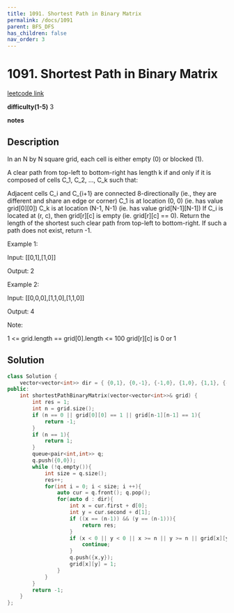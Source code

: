 ```yaml
---
title: 1091. Shortest Path in Binary Matrix
permalink: /docs/1091
parent: BFS_DFS
has_children: false
nav_order: 3
---
```

# 1091. Shortest Path in Binary Matrix

[leetcode link](https://leetcode.com/problems/shortest-path-in-binary-matrix/)

**difficulty(1-5)**
3

**notes**   


## Description

In an N by N square grid, each cell is either empty (0) or blocked (1).

A clear path from top-left to bottom-right has length k if and only if it is composed of cells C_1, C_2, ..., C_k such that:

Adjacent cells C_i and C_{i+1} are connected 8-directionally (ie., they are different and share an edge or corner)
C_1 is at location (0, 0) (ie. has value grid[0][0])
C_k is at location (N-1, N-1) (ie. has value grid[N-1][N-1])
If C_i is located at (r, c), then grid[r][c] is empty (ie. grid[r][c] == 0).
Return the length of the shortest such clear path from top-left to bottom-right.  If such a path does not exist, return -1.

 

Example 1:

Input: [[0,1],[1,0]]


Output: 2

Example 2:

Input: [[0,0,0],[1,1,0],[1,1,0]]


Output: 4

 

Note:

1 <= grid.length == grid[0].length <= 100
grid[r][c] is 0 or 1

## Solution

```c++
class Solution {
    vector<vector<int>> dir = { {0,1}, {0,-1}, {-1,0}, {1,0}, {1,1}, {-1,-1}, {1,-1}, {-1,1} };
public:
    int shortestPathBinaryMatrix(vector<vector<int>>& grid) {
        int res = 1;
        int n = grid.size();
        if (n == 0 || grid[0][0] == 1 || grid[n-1][n-1] == 1){
            return -1;
        }
        if (n == 1){
            return 1;
        }
        queue<pair<int,int>> q;
        q.push({0,0});
        while (!q.empty()){
            int size = q.size();
            res++;
            for(int i = 0; i < size; i ++){
                auto cur = q.front(); q.pop();
                for(auto d : dir){
                    int x = cur.first + d[0];
                    int y = cur.second + d[1];
                    if ((x == (n-1)) && (y == (n-1))){
                        return res;
                    }
                    if (x < 0 || y < 0 || x >= n || y >= n || grid[x][y] == 1){
                        continue;
                    }
                    q.push({x,y});
                    grid[x][y] = 1;
                }
            }
        }
        return -1;
    }
};
```